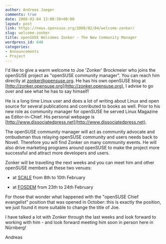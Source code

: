 ```yaml
---
author: Andreas Jaeger
comments: true
date: 2008-02-04 13:00:50+00:00
layout: post
link: https://news.opensuse.org/2008/02/04/welcome-zonker/
slug: welcome-zonker
title: openSUSE Welcomes Zonker - The New Community Manager
wordpress_id: 640
categories:
- Announcements
- Project
---
```


I'd like to give a warm welcome to Joe 'Zonker' Brockmeier who joins the openSUSE project as "openSUSE community manager".  You can reach him directly at zonker@opensuse.org. He has his own openSUSE blog at [http://zonker.opensuse.org](http://zonker.opensuse.org), I advise to go over and see what he has to say himself!

He is a long time Linux user and does a lot of writing about Linux and open source for several publications and conributed to books as well. Prior to his new role as community manager for openSUSE he served Linux Magazine as Editor-in-Chief. His personal webpage is [http://www.dissociatedpress.net](http://www.dissociatedpress.net).

The openSUSE community manager will act as community advocate and ombudsman thus relaying openSUSE community and users needs back to Novell. Therefore you will find Zonker on many community events.  He will also drive marketing programs around openSUSE to make the project more successful and attract more developers and users.

Zonker will be travelling the next weeks and you can meet him and other openSUSE members at these two venues:



	
  * at [SCALE](http://www.socallinuxexpo.org/)  from 8th to 10th February

	
  * at [FOSDEM](http://www.fosdem.org/2008/)  from 23th to 24th February


For those that wonder what happened with the "openSUSE Chief evangelist" position that was opened in October: this is exactly the position, we just found it more suitable to change the title of Joe.

I have talked a lot with Zonker through the last weeks and look forward to working with him - and look forward meeting him soon in person here in Nürnberg!

Andreas
